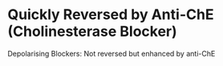 # Quickly Reversed by Anti-ChE (Cholinesterase Blocker)

Depolarising Blockers: Not reversed but enhanced by anti-ChE